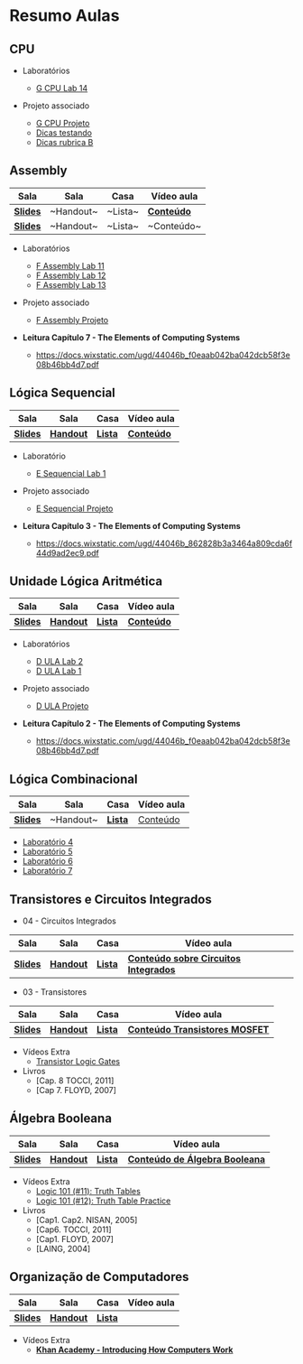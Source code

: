 # Resumo Aulas

## CPU

- Laboratórios
    - [G CPU Lab 14](G-CPU-Lab-1.pdf)

- Projeto associado 
    - [G CPU Projeto](G-CPU-Projeto)
    - [Dicas testando](G-CPU-Testando)
    - [Dicas rubrica B](G-CPU-Dicas-Conceito-B-e-A)

## Assembly

| Sala | Sala | Casa | Vídeo aula |
|---	|---	|---	|---	|
| [**Slides**](https://github.com/Insper/Z01.1/blob/master/Aulas/10-Assembly/10-Slides-Assembly.pdf) |  ~Handout~	|   ~Lista~ |  [**Conteúdo**](https://www.youtube.com/watch?v=xABQNUe3hG0) |
| [**Slides**](https://github.com/Insper/Z01.1/blob/master/Aulas/11-AssemblyJump/11-Slide-Assembly.pdf) |  ~Handout~	|   ~Lista~ |  ~Conteúdo~ |

- Laboratórios
    - [F Assembly Lab 11](F-Assembly-Lab-1)
    - [F Assembly Lab 12](F-Assembly-Lab-2)
    - [F Assembly Lab 13](F-Assembly-Lab-3)

- Projeto associado 
    - [F Assembly Projeto](F-Assembly-Projeto)

- **Leitura Capítulo 7 - The Elements of Computing Systems**
    - https://docs.wixstatic.com/ugd/44046b_f0eaab042ba042dcb58f3e08b46bb4d7.pdf


## Lógica Sequencial 

| Sala | Sala | Casa | Vídeo aula |
|---	|---	|---	|---	|
| [**Slides**]() |  [**Handout**]()	|   [**Lista**]() |  [**Conteúdo**](https://www.youtube.com/watch?v=lNW2d26S-gI) |

- Laboratório
    - [E Sequencial Lab 1](E-Sequencial-Lab-1)

- Projeto associado
    - [E Sequencial Projeto](E-Sequencial-Projeto)

- **Leitura Capítulo 3 - The Elements of Computing Systems**
    - https://docs.wixstatic.com/ugd/44046b_862828b3a3464a809cda6f44d9ad2ec9.pdf

## Unidade Lógica Aritmética

| Sala | Sala | Casa | Vídeo aula |
|---	|---	|---	|---	|
| [**Slides**]() |  [**Handout**](https://github.com/Insper/Z01.1/blob/master/Aulas/07-ULA/07-ULA-Handout.pdf)	|   [**Lista**](https://github.com/Insper/Z01.1/blob/master/Aulas/07-ULA/07-ULA-Lista.pdf) |  [**Conteúdo**](https://www.youtube.com/watch?v=zRX3sOtjS10) |

- Laboratórios
    - [D ULA Lab 2](D-ULA-Lab-2)
    - [D ULA Lab 1](D-ULA-Lab-1)

- Projeto associado 
    - [D ULA Projeto](D-ULA-Projeto)

- **Leitura Capítulo 2 - The Elements of Computing Systems**
    - https://docs.wixstatic.com/ugd/44046b_f0eaab042ba042dcb58f3e08b46bb4d7.pdf


##  Lógica Combinacional
  
| Sala | Sala | Casa | Vídeo aula |
|---	|---	|---	|---	|
| [**Slides**](https://github.com/Insper/Z01.1/blob/master/Aulas/05-Logica-Combinacional/05-Slides-Logica-Combinacional.pdf) |  ~Handout~ | [**Lista**](https://github.com/Insper/Z01.1/blob/master/Aulas/05-Logica-Combinacional/05-Lista-Logica-Combinacional.pdf) | [Conteúdo](https://www.youtube.com/watch?v=ImFt9YjEHHc)  |

- [Laboratório 4](B-Circuitos-Integrados-Lab-2)
- [Laboratório 5](C-Logica-Combinacional-Lab-1)
- [Laboratório 6](C-Logica-Combinacional-Lab-3)
- [Laboratório 7](C-Logica-Combinacional-Lab-2)

## Transistores e  Circuitos Integrados

- 04 - Circuitos Integrados

| Sala | Sala | Casa | Vídeo aula |
|---	|---	|---	|---	|
| [**Slides**](https://github.com/Insper/Z01.1/blob/master/Aulas/04-Circuitos-Integrado/04-Slides-CI.pdf) |  [**Handout**](https://github.com/Insper/Z01.1/blob/master/Aulas/04-Circuitos-Integrados/04-Handout-CI.pdf)	|   [**Lista**](https://github.com/Insper/Z01.1/blob/master/Aulas/04-Circuitos-Integrados/04-Lista-CI.pdf) |  [**Conteúdo sobre Circuitos Integrados**](https://www.youtube.com/watch?v=zX36rn_lIl0) |

- 03 - Transistores

| Sala | Sala | Casa | Vídeo aula | 
|---	|---	|---	|---	|
| [**Slides**](https://github.com/Insper/Z01.1/blob/master/Aulas/03-Transistores/03-Slides-Transitores.pdf)   |[**Handout**](https://github.com/Insper/Z01.1/blob/master/Aulas/03-Transistores/03-Handout-Transistores.pdf)|  [**Lista**](https://github.com/Insper/Z01.1/blob/master/Aulas/03-Transistores/03-Lista-Transistores.pdf) | [**Conteúdo Transistores MOSFET**](https://www.youtube.com/watch?v=rRg9wdzlPvE) |

- Vídeos Extra
   - [Transistor Logic Gates](https://www.youtube.com/watch?v=niaF4RBGOeo)
- Livros
  - [Cap. 8 TOCCI, 2011]
  - [Cap 7. FLOYD, 2007]

## Álgebra Booleana

| Sala | Sala | Casa | Vídeo aula | 
|---	|---	|---	|---	|
| [**Slides**](https://github.com/Insper/Z01.1/blob/master/Aulas/02-Teoria-Algebra-Booleana/02-Slides-AlgebraBooleana.pdf) |  [**Handout**](https://github.com/Insper/Z01.1/blob/master/Aulas/02-Teoria-Algebra-Booleana/02-Handout-Algebra-Booleana.pdf) | [**Lista**](https://github.com/Insper/Z01.1/blob/master/Aulas/02-Teoria-Algebra-Booleana/02-Lista-Algebra-Booleana.pdf) | [**Conteúdo de Álgebra Booleana**](https://www.youtube.com/watch?v=YYIucfsQKl4) | 

- Vídeos Extra
    - [Logic 101 (#11): Truth Tables](https://www.youtube.com/watch?v=_Lb2c18xdeo)
    - [Logic 101 (#12): Truth Table Practice](https://youtu.be/UaGM8T4o9xI?list=PLKI1h_nAkaQq5MDWlKXu0jeZmLDt-51on)
- Livros
    - [Cap1. Cap2. NISAN, 2005]
    - [Cap6. TOCCI, 2011]  
    - [Cap1. FLOYD, 2007]
    - [LAING, 2004]

## Organização de Computadores 

| Sala | Sala | Casa | Vídeo aula |
|---	|---	|---	|---	|
| [**Slides**](https://github.com/Insper/Z01.1/tree/master/Aulas/01-Organizacao-De-Computadores/01-Slides-OrganizacaoDeComputadores.pdf)  |  [**Handout**](https://github.com/Insper/Z01.1/blob/master/Aulas/01-Organizacao-De-Computadores/01-Handout-OrganizacaoDeComputadores-full.pdf) 	|   [**Lista**](https://github.com/Insper/Z01.1/blob/master/Aulas/01-Organizacao-De-Computadores/01-Lista-Teoria-OrganizacaoDeComputadores.pdf)	| |

- Vídeos Extra
    - [**Khan Academy - Introducing How Computers Work**](https://www.khanacademy.org/computing/computer-science/how-computers-work2/v/khan-academy-and-codeorg-introducing-how-computers-work)



